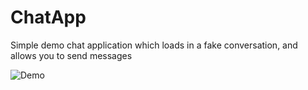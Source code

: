 # ChatApp


Simple demo chat application which loads in a fake conversation, and allows you to send messages

![Demo](chatapp.gif)

